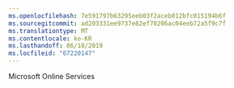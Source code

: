 ```yaml
---
ms.openlocfilehash: 7e591797b63295eeb03f2aceb012bfc015194b6f
ms.sourcegitcommit: ad203331ee9737e82ef70206ac04eeb72a5f9c7f
ms.translationtype: MT
ms.contentlocale: ko-KR
ms.lasthandoff: 06/18/2019
ms.locfileid: "67220147"
---
```

Microsoft Online Services